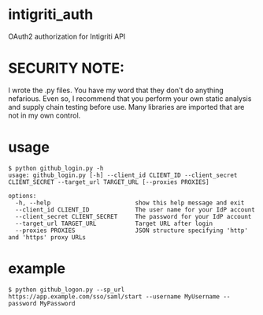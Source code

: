 # intigriti_auth
OAuth2 authorization for Intigriti API

# SECURITY NOTE:
I wrote the .py files.  You have my word that they don't do anything nefarious.  Even so, I recommend that you perform
your own static analysis and supply chain testing before use.  Many libraries are imported that are not in my own control.

# usage
```
$ python github_login.py -h
usage: github_login.py [-h] --client_id CLIENT_ID --client_secret CLIENT_SECRET --target_url TARGET_URL [--proxies PROXIES]

options:
  -h, --help                        show this help message and exit
  --client_id CLIENT_ID             The user name for your IdP account
  --client_secret CLIENT_SECRET     The password for your IdP account
  --target_url TARGET_URL           Target URL after login
  --proxies PROXIES                 JSON structure specifying 'http' and 'https' proxy URLs
```

# example
```
$ python github_logon.py --sp_url https://app.example.com/sso/saml/start --username MyUsername --password MyPassword

```
